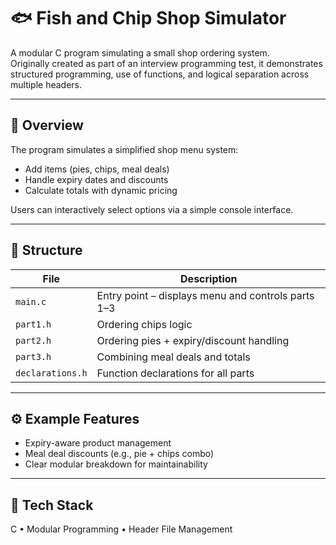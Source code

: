 # 🐟 Fish and Chip Shop Simulator

A modular C program simulating a small shop ordering system.  
Originally created as part of an interview programming test, it demonstrates structured programming, use of functions, and logical separation across multiple headers.

---

## 🧱 Overview
The program simulates a simplified shop menu system:
- Add items (pies, chips, meal deals)
- Handle expiry dates and discounts
- Calculate totals with dynamic pricing

Users can interactively select options via a simple console interface.

---

## 🧩 Structure
| File | Description |
|------|--------------|
| `main.c` | Entry point – displays menu and controls parts 1–3 |
| `part1.h` | Ordering chips logic |
| `part2.h` | Ordering pies + expiry/discount handling |
| `part3.h` | Combining meal deals and totals |
| `declarations.h` | Function declarations for all parts |

---

## ⚙️ Example Features
- Expiry-aware product management  
- Meal deal discounts (e.g., pie + chips combo)  
- Clear modular breakdown for maintainability

---

## 🧰 Tech Stack
C • Modular Programming • Header File Management
